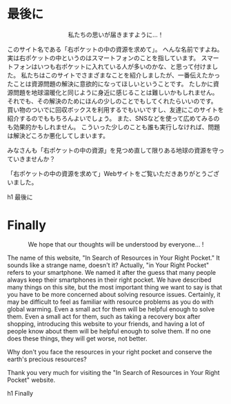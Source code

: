 [//SCML_TITLE]: # (最後に)
[//SCML_TITLE_EN]: # (Finally)

<div id="lang_jp">

# 最後に

<div class="prologue" style="text-align: center">
私たちの思いが届きますように…！
</div>

このサイト名である「右ポケットの中の資源を求めて」。
へんな名前ですよね。
実は右ポケットの中というのはスマートフォンのことを指しています。
スマートフォンはいつも右ポケットに入れている人が多いのかな、と思って付けました。
私たちはこのサイトでさまざまなことを紹介しましたが、<ForceText>一番伝えたかったことは資源問題の解決に意欲的になってほしい</ForceText>ということです。
たしかに資源問題を地球温暖化と同じように身近に感じることは難しいかもしれません。
それでも、その解決のためにほんの少しのことでもしてくれたらいいのです。
買い物のついでに回収ボックスを利用するでもいいですし、友達にこのサイトを紹介するのでももちろんよいでしょう。
また、SNSなどを使って広めてみるのも効果的かもしれません。
こういった少しのことも誰も実行しなければ、問題は解決どころか悪化してしまいます。

みなさんも「右ポケットの中の資源」を見つめ直して限りある地球の資源を守っていきませんか？

「右ポケットの中の資源を求めて」Webサイトをご覧いただきありがとうございました。

<PNBar prev="../solution/" next="../others/" prev_text="解決策" next_text="その他"></PNBar>
<FloatingMenu>
h1 最後に
</FloatingMenu>

</div>
<div id="lang_en">

# Finally

<div class="prologue" style="text-align: center">
We hope that our thoughts will be understood by everyone... !
</div>

The name of this website, "In Search of Resources in Your Right Pocket."
It sounds like a strange name, doesn't it?
Actually, "in Your Right Pocket" refers to your smartphone.
We named it after the guess that many people always keep their smartphones in their right pocket.
We have described many things on this site, but the most important thing we want to say is that you have to be more concerned about solving resource issues.
Certainly, it may be difficult to feel as familiar with resource problems as you do with global warming.
Even a small act for them will be helpful enough to solve them.
Even a small act for them, such as taking a recovery box after shopping, introducing this website to your friends, and having a lot of people know about them will be helpful enough to solve them.
If no one does these things, they will get worse, not better.

Why don't you face the resources in your right pocket and conserve the earth's precious resources?  

Thank you very much for visiting the "In Search of Resources in Your Right Pocket" website.

<PNBar prev="../solution/" next="../others/" prev_text="Solution" next_text="Others"></PNBar>
<FloatingMenu>
h1 Finally
</FloatingMenu>

</div>